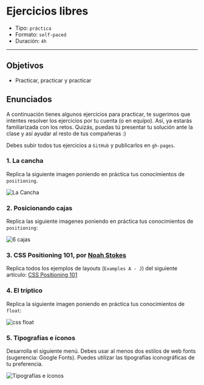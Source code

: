 # Ejercicios libres

- Tipo: `práctica`
- Formato: `self-paced`
- Duración: `4h`

***

## Objetivos

- Practicar, practicar y practicar

## Enunciados

A continuación tienes algunos ejercicios para practicar, te sugerimos
que intentes resolver los ejercicios por tu cuenta (o en equipo). Así, ya
estarás familiarizada con los retos. Quizás, puedas tú presentar tu solución
ante la clase y así ayudar al resto de tus compañeras :)

Debes subir todos tus ejercicios a `GitHub` y publicarlos en `gh-pages`.

### 1. La cancha

Replica la siguiente imagen poniendo en práctica tus conocimientos de `positioning`.

![La Cancha](https://fotos.subefotos.com/c8aebc7059f194f164e0c9c3f63421e6o.png)

### 2. Posicionando cajas

Replica las siguiente imagenes poniendo en práctica tus conocimientos de `positioning`:

![6 cajas](https://fotos.subefotos.com/c0a08756744f401530d3eb8bb58c36e3o.png)

### 3. CSS Positioning 101, por [Noah Stokes](https://alistapart.com/author/nstokes)

Replica todos los ejemplos de layouts (`Examples A - J`) del siguiente artículo:
[CSS Positioning 101](https://alistapart.com/article/css-positioning-101)

### 4. El tríptico

Replica la siguiente imagen poniendo en práctica tus conocimientos de `float`:

![css float](https://fotos.subefotos.com/320e77be1fc814d1a92edbc43cb59caco.png)

### 5. Tipografías e íconos

Desarrolla el siguiente menú. Debes usar al menos dos estilos de web fonts
(sugerencia: Google Fonts). Puedes utilizar las tipografías iconográficas de tu
preferencia.

![Tipografías e íconos](https://github.com/Laboratoria/curricula-js/blob/632783f957accef3442934c87cecd254a202f2db/03-interactive-site/00-html-and-css/09-guided-exercises/img-tipo.png?raw=true)
